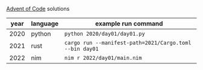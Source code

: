 [Advent of Code](https://adventofcode.com/) solutions

| year | language | example run command                                     |
| ---- | -------- | ------------------------------------------------------- |
| 2020 | python   | `python 2020/day01/day01.py`                            |
| 2021 | rust     | `cargo run --manifest-path=2021/Cargo.toml --bin day01` |
| 2022 | nim      | `nim r 2022/day01/main.nim`                             |
